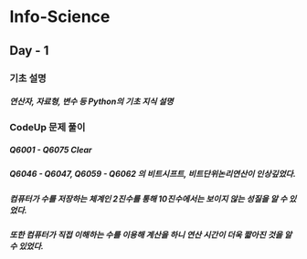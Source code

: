 # Info-Science

## Day - 1
### 기초 설명
#####   연산자, 자료형, 변수 등 Python의 기초 지식 설명
### CodeUp 문제 풀이
#####   Q6001 - Q6075 Clear
#####   Q6046 - Q6047, Q6059 - Q6062 의 비트시프트, 비트단위논리연산이 인상깊었다.
#####   컴퓨터가 수를 저장하는 체계인 2진수를 통해 10진수에서는 보이지 않는 성질을 알 수 있었다.
#####   또한 컴퓨터가 직접 이해하는 수를 이용해 계산을 하니 연산 시간이 더욱 짧아진 것을 알 수 있었다.
